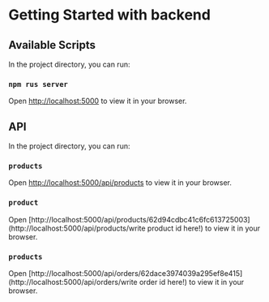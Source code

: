 # Getting Started with backend

## Available Scripts

In the project directory, you can run:

### `npm rus server`

Open [http://localhost:5000](http://localhost:5000) to view it in your browser.

## API

In the project directory, you can run:

### `products`

Open [http://localhost:5000/api/products](http://localhost:5000/api/products) to view it in your browser.

### `product`

Open [http://localhost:5000/api/products/62d94cdbc41c6fc613725003](http://localhost:5000/api/products/write product id here!) to view it in your browser.

### `products`

Open [http://localhost:5000/api/orders/62dace3974039a295ef8e415](http://localhost:5000/api/orders/write order id here!) to view it in your browser.
